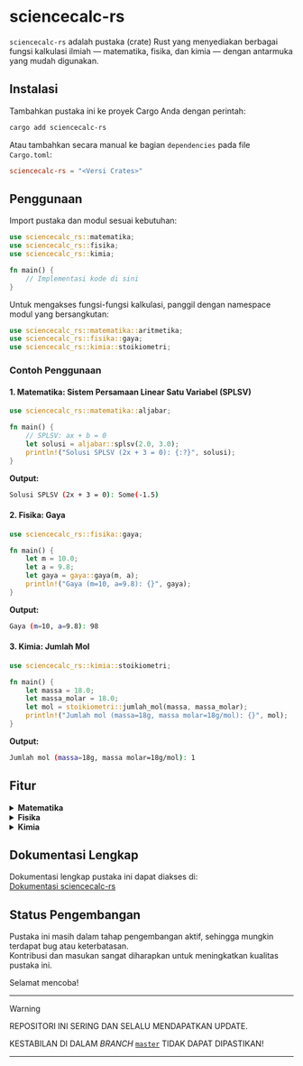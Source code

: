 # sciencecalc-rs

`sciencecalc-rs` adalah pustaka (crate) Rust yang menyediakan berbagai fungsi kalkulasi ilmiah — matematika, fisika, dan kimia — dengan antarmuka yang mudah digunakan.

## Instalasi

Tambahkan pustaka ini ke proyek Cargo Anda dengan perintah:

```sh
cargo add sciencecalc-rs
```

Atau tambahkan secara manual ke bagian `dependencies` pada file `Cargo.toml`:

```toml
sciencecalc-rs = "<Versi Crates>"
```

## Penggunaan

Import pustaka dan modul sesuai kebutuhan:

```rust
use sciencecalc_rs::matematika;
use sciencecalc_rs::fisika;
use sciencecalc_rs::kimia;

fn main() {
    // Implementasi kode di sini
}
```

Untuk mengakses fungsi-fungsi kalkulasi, panggil dengan namespace modul yang bersangkutan:

```rust
use sciencecalc_rs::matematika::aritmetika;
use sciencecalc_rs::fisika::gaya;
use sciencecalc_rs::kimia::stoikiometri;
```

### Contoh Penggunaan

#### 1. Matematika: Sistem Persamaan Linear Satu Variabel (SPLSV)

```rust
use sciencecalc_rs::matematika::aljabar;

fn main() {
    // SPLSV: ax + b = 0
    let solusi = aljabar::splsv(2.0, 3.0);
    println!("Solusi SPLSV (2x + 3 = 0): {:?}", solusi);
}
```

**Output:**
```sh
Solusi SPLSV (2x + 3 = 0): Some(-1.5)
```

#### 2. Fisika: Gaya

```rust
use sciencecalc_rs::fisika::gaya;

fn main() {
    let m = 10.0;
    let a = 9.8;
    let gaya = gaya::gaya(m, a);
    println!("Gaya (m=10, a=9.8): {}", gaya);
}
```
**Output:**
```sh
Gaya (m=10, a=9.8): 98
```

#### 3. Kimia: Jumlah Mol

```rust
use sciencecalc_rs::kimia::stoikiometri;

fn main() {
    let massa = 18.0;
    let massa_molar = 18.0;
    let mol = stoikiometri::jumlah_mol(massa, massa_molar);
    println!("Jumlah mol (massa=18g, massa molar=18g/mol): {}", mol);
}
```
**Output:**
```sh
Jumlah mol (massa=18g, massa molar=18g/mol): 1
```

## Fitur

<details>
<summary><strong>Matematika</strong></summary>

<ul>
  <li>Operasi aritmetika dasar: tambah, kurang, kali, bagi, faktorial, pangkat, akar.</li>
  <li>Operasi trigonometri: sinus, cosinus, tangen, dan invers.</li>
  <li>Statistika dasar: rata-rata, median, modus, deviasi standar.</li>
  <li>Persamaan dan sistem persamaan linear.</li>
  <li>Operasi matriks: penjumlahan, perkalian, invers, determinan.</li>
</ul>
</details>

<details>
<summary><strong>Fisika</strong></summary>

<ul>
  <li>Kalkulasi gaya, energi, gerak, dan listrik.</li>
  <li>Perhitungan hukum Newton.</li>
  <li>Konversi satuan fisika.</li>
  <li>Kalkulasi kelistrikan (arus, tegangan, hambatan).</li>
</ul>
</details>

<details>
<summary><strong>Kimia</strong></summary>

<ul>
  <li>Perhitungan mol dan massa molar.</li>
  <li>Stoikiometri reaksi kimia.</li>
  <li>Kalkulasi larutan: konsentrasi, molaritas, pH.</li>
  <li>Hukum gas ideal.</li>
</ul>
</details>

## Dokumentasi Lengkap

Dokumentasi lengkap pustaka ini dapat diakses di:  
[Dokumentasi sciencecalc-rs](https://github.com/wirandhika-maulana/sciencecalc-rs/blob/master/DOKUMENTASI.md)

## Status Pengembangan

Pustaka ini masih dalam tahap pengembangan aktif, sehingga mungkin terdapat bug atau keterbatasan.  
Kontribusi dan masukan sangat diharapkan untuk meningkatkan kualitas pustaka ini.

Selamat mencoba!

---

> [!WARNING]
>
> REPOSITORI INI SERING DAN SELALU MENDAPATKAN UPDATE.
>
> KESTABILAN DI DALAM *BRANCH* [`master`](https://github.com/wirandhika-maulana/sciencecalc-rs/tree/master) TIDAK DAPAT DIPASTIKAN!

---
